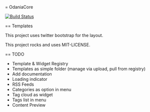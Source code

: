 = OdaniaCore

[![Build Status](https://travis-ci.org/Odania-IT/odania-core.png?branch=master)](https://travis-ci.org/Odania-IT/odania-core)

== Templates

This project uses twitter bootstrap for the layout.

This project rocks and uses MIT-LICENSE.


== TODO

- Template & Widget Registry
- Templates as simple folder (manage via upload, pull from registry)
- Add documentation
- Loading indicator
- RSS Feeds
- Categories as option in menu
- Tag cloud as widget
- Tags list in menu
- Content Preview
